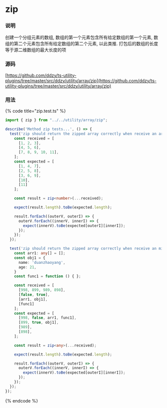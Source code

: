 # zip

### 说明

创建一个分组元素的数组, 数组的第一个元素包含所有给定数组的第一个元素, 数组的第二个元素包含所有给定数组的第二个元素, 以此类推. 打包后的数组的长度等于源二维数组的最大长度的项

### 源码

[https://github.com/ddzy/ts-utility-plugins/tree/master/src/ddzy/utility/array/zip](https://github.com/ddzy/ts-utility-plugins/tree/master/src/ddzy/utility/array/zip)

### 用法

{% code title="zip.test.ts" %}
```typescript
import { zip } from "../../utility/array/zip";

describe('Method zip tests...', () => {
  test('zip should return the zipped array correctly when receive an array composed of number', () => {
    const received = [
      [1, 2, 3],
      [4, 5, 6],
      [7, 8, 9, 10, 11],
    ];
    const expected = [
      [1, 4, 7],
      [2, 5, 8],
      [3, 6, 9],
      [10],
      [11]
    ];

    const result = zip<number>(...received);

    expect(result.length).toBe(expected.length);

    result.forEach((outerV, outerI) => {
      outerV.forEach((innerV, innerI) => {
        expect(innerV).toBe(expected[outerI][innerI]);
      });
    });
  });

  test('zip should return the zipped array correctly when receive an mixed array', () => {
    const arr1: any[] = [];
    const obj1 = {
      name: 'duanzhaoyang',
      age: 21,
    }
    const func1 = function () { };

    const received = [
      [998, 899, 989, 898],
      [false, true],
      [arr1, obj1],
      [func1]
    ];
    const expected = [
      [998, false, arr1, func1],
      [899, true, obj1],
      [989],
      [898],
    ];

    const result = zip<any>(...received);

    expect(result.length).toBe(expected.length);

    result.forEach((outerV, outerI) => {
      outerV.forEach((innerV, innerI) => {
        expect(innerV).toBe(expected[outerI][innerI]);
      });
    });
  });
});
```
{% endcode %}

